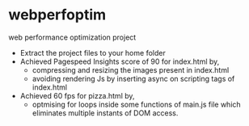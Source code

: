 # webperfoptim
web performance optimization project
* Extract the project files to your home folder
* Achieved Pagespeed Insights score of 90 for index.html by,
   * compressing and resizing the images present in index.html
   * avoiding rendering Js by inserting async on scripting tags of index.html
* Achieved 60 fps for pizza.html by,
   * optmising for loops inside some functions of main.js file which eliminates multiple instants of DOM access.
